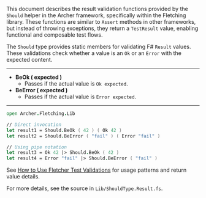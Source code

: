 
<!-- (dl
(section-meta
  (title Should Result Validation Functions)
)
) -->

This document describes the result validation functions provided by the `Should` helper in the Archer framework, specifically within the Fletching library. These functions are similar to `Assert` methods in other frameworks, but instead of throwing exceptions, they return a `TestResult` value, enabling functional and composable test flows.


<!-- (dl (# Overview)) -->

The `Should` type provides static members for validating F# `Result` values. These validations check whether a value is an `Ok` or an `Error` with the expected content.

---


<!-- (dl (# Result Validation Methods)) -->

- **BeOk ( expected )**
  - Passes if the actual value is `Ok expected`.
- **BeError ( expected )**
  - Passes if the actual value is `Error expected`.

---


<!-- (dl (# Usage Example)) -->

```fsharp
open Archer.Fletching.Lib

// Direct invocation
let result1 = Should.BeOk ( 42 ) ( Ok 42 )
let result2 = Should.BeError ( "fail" ) ( Error "fail" )

// Using pipe notation
let result3 = Ok 42 |> Should.BeOk ( 42 )
let result4 = Error "fail" |> Should.BeError ( "fail" )
```


See [How to Use Fletcher Test Validations](#how-to-use-fletcher-test-validations) for usage patterns and return value details.

For more details, see the source in `Lib/ShouldType.Result.fs`.
